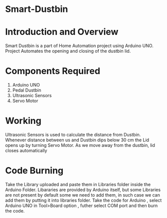 # Smart-Dustbin

# Introduction and Overview
Smart Dustbin is a part of Home Automation project using Arduino UNO. Project Automates the opening and closing of the dustbin lid.

# Components Required
1) Arduino UNO
2) Pedal Dustbin
3) Ultrasonic Sensors
4) Servo Motor

# Working
Ultrasonic Sensors is used to calculate the distance from Dustbin. Whenever distance between us and Dustbin dips below 30 cm the Lid opens up by turning Servo Motor. As we move away from the dustbin, lid closes automatically

# Code Burning
Take the Library uploaded and paste them in Libraries folder inside the Arduino Folder. Libararies are provided by Arduino itself, but some Libraries are not present by default some we need to add them, in such case we can add them by putting it into libraries folder. Take the code for Arduino , select Arduino UNO in Tool>Board option , futher select COM port and then burn the code.


